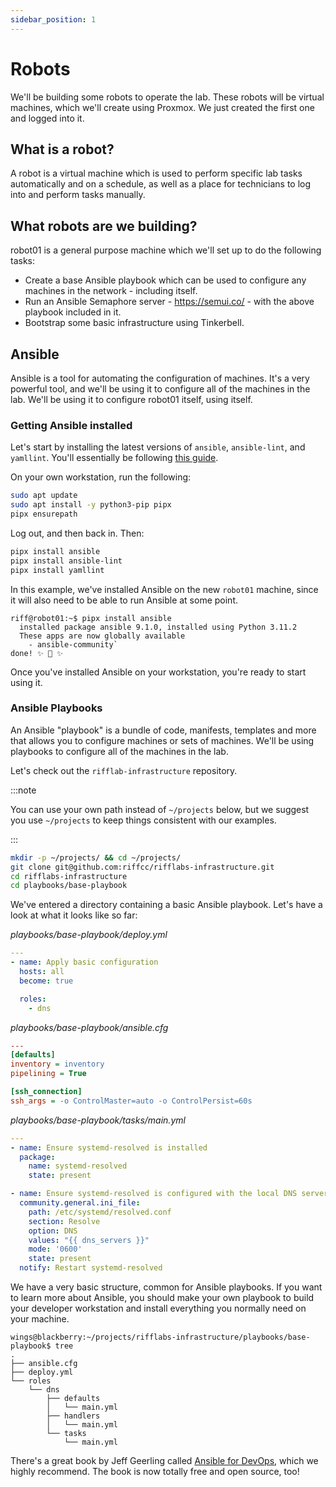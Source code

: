 ```yaml
---
sidebar_position: 1
---
```


# Robots
We'll be building some robots to operate the lab. These robots will be virtual machines, which we'll create using Proxmox. We just created the first one and logged into it.

## What is a robot?
A robot is a virtual machine which is used to perform specific lab tasks automatically and on a schedule, as well as a place for technicians to log into and perform tasks manually.

## What robots are we building?
robot01 is a general purpose machine which we'll set up to do the following tasks:

* Create a base Ansible playbook which can be used to configure any machines in the network - including itself.
* Run an Ansible Semaphore server - https://semui.co/ - with the above playbook included in it.
* Bootstrap some basic infrastructure using Tinkerbell.

## Ansible
Ansible is a tool for automating the configuration of machines. It's a very powerful tool, and we'll be using it to configure all of the machines in the lab. We'll be using it to configure robot01 itself, using itself.

### Getting Ansible installed
Let's start by installing the latest versions of `ansible`, `ansible-lint`, and `yamllint`. You'll essentially be following [this guide](https://docs.ansible.com/ansible/latest/installation_guide/intro_installation.html).

On your own workstation, run the following:

```bash
sudo apt update
sudo apt install -y python3-pip pipx
pipx ensurepath
```

Log out, and then back in. Then:
```bash
pipx install ansible
pipx install ansible-lint
pipx install yamllint
```

In this example, we've installed Ansible on the new `robot01` machine, since it will also need to be able to run Ansible at some point.

```
riff@robot01:~$ pipx install ansible
  installed package ansible 9.1.0, installed using Python 3.11.2
  These apps are now globally available
    - ansible-community`
done! ✨ 🌟 ✨
```

Once you've installed Ansible on your workstation, you're ready to start using it.

### Ansible Playbooks
An Ansible "playbook" is a bundle of code, manifests, templates and more that allows you to configure machines or sets of machines. We'll be using playbooks to configure all of the machines in the lab.

Let's check out the `rifflab-infrastructure` repository.

:::note

You can use your own path instead of `~/projects` below, but we suggest you use `~/projects` to keep things consistent with our examples.

:::

```bash
mkdir -p ~/projects/ && cd ~/projects/
git clone git@github.com:riffcc/rifflabs-infrastructure.git
cd rifflabs-infrastructure
cd playbooks/base-playbook
```

We've entered a directory containing a basic Ansible playbook. Let's have a look at what it looks like so far:

*playbooks/base-playbook/deploy.yml*
```yaml
---
- name: Apply basic configuration
  hosts: all
  become: true

  roles:
    - dns
```

*playbooks/base-playbook/ansible.cfg*
```ini
---
[defaults]
inventory = inventory
pipelining = True

[ssh_connection]
ssh_args = -o ControlMaster=auto -o ControlPersist=60s
```

*playbooks/base-playbook/tasks/main.yml*
```yaml
---
- name: Ensure systemd-resolved is installed
  package:
    name: systemd-resolved
    state: present

- name: Ensure systemd-resolved is configured with the local DNS servers
  community.general.ini_file:
    path: /etc/systemd/resolved.conf
    section: Resolve
    option: DNS
    values: "{{ dns_servers }}"
    mode: '0600'
    state: present
  notify: Restart systemd-resolved
```

We have a very basic structure, common for Ansible playbooks. If you want to learn more about Ansible, you should make your own playbook to build your developer workstation and install everything you normally need on your machine.

```
wings@blackberry:~/projects/rifflabs-infrastructure/playbooks/base-playbook$ tree
.
├── ansible.cfg
├── deploy.yml
└── roles
    └── dns
        ├── defaults
        │   └── main.yml
        ├── handlers
        │   └── main.yml
        └── tasks
            └── main.yml
```

There's a great book by Jeff Geerling called [Ansible for DevOps](https://www.ansiblefordevops.com/), which we highly recommend. The book is now totally free and open source, too!
